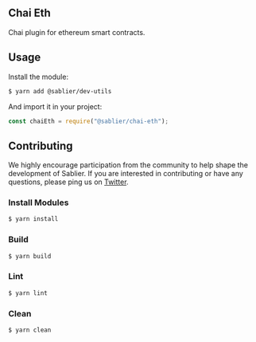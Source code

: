 ## Chai Eth

Chai plugin for ethereum smart contracts.

## Usage

Install the module:

```bash
$ yarn add @sablier/dev-utils
```

And import it in your project:

```js
const chaiEth = require("@sablier/chai-eth");
```

## Contributing

We highly encourage participation from the community to help shape the development of Sablier. If you are interested in
contributing or have any questions, please ping us on [Twitter](https://twitter.com/SablierHQ).

### Install Modules

```bash
$ yarn install
```

### Build

```bash
$ yarn build
```

### Lint

```bash
$ yarn lint
```

### Clean

```bash
$ yarn clean
```
